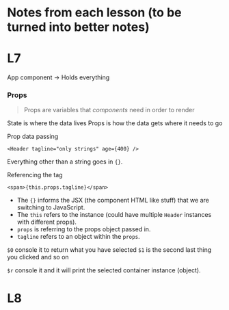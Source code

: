 # Notes from each lesson (to be turned into better notes)

# L7

App component -> Holds everything 

### Props
> Props are variables that *components* need in order to render

State is where the data lives
Props is how the data gets where it needs to go

Prop data passing

```
<Header tagline="only strings" age={400} />
```
Everything other than a string goes in `{}`.

Referencing the tag

```
<span>{this.props.tagline}</span>
```
* The `{}` informs the JSX (the component HTML like stuff) that we are switching to JavaScript.
* The `this` refers to the instance (could have multiple `Header` instances with different props).
* `props` is referring to the props object passed in.
* `tagline` refers to an object within the `props`.

`$0` console it to return what you have selected 
`$1` is the second last thing you clicked and so on

`$r` console it and it will print the selected container instance (object).

# L8
